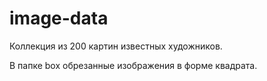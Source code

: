 ﻿# image-data

  
Коллекция из 200 картин известных художников.  

В папке box обрезанные изображения в форме квадрата.
